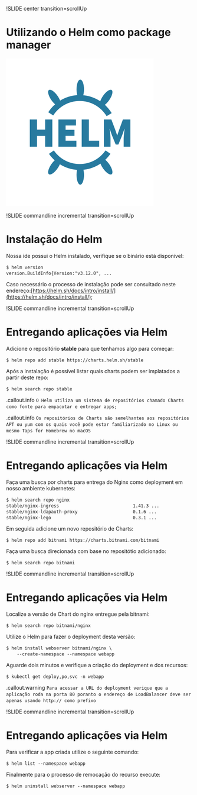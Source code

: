 !SLIDE center transition=scrollUp

# Utilizando o Helm como package manager

![argocd](images/helm.png)

!SLIDE commandline incremental transition=scrollUp

# Instalação do Helm

Nossa ide possui o Helm instalado, verifique se o binário está disponível:

	$ helm version
    version.BuildInfo{Version:"v3.12.0", ...

Caso necessário o processo de instalação pode ser consultado neste endereço:[https://helm.sh/docs/intro/install/](https://helm.sh/docs/intro/install/);

!SLIDE commandline incremental transition=scrollUp

# Entregando aplicações via Helm

Adicione o repositório **stable** para que tenhamos algo para começar:

	$ helm repo add stable https://charts.helm.sh/stable

Após a instalação é possível listar quais charts podem ser implatados a partir deste repo:

    $ helm search repo stable

.callout.info `O Helm utiliza um sistema de repositórios chamado Charts como fonte para empacotar e entregar apps;`

.callout.info `Os repositórios de Charts são semelhantes aos repositórios APT ou yum com os quais você pode estar familiarizado no Linux ou mesmo Taps for Homebrew no macOS`

!SLIDE commandline incremental transition=scrollUp

# Entregando aplicações via Helm

Faça uma busca por charts para entrega do Nginx como deployment em nosso ambiente kubernetes:

	$ helm search repo nginx
    stable/nginx-ingress                            1.41.3 ...
    stable/nginx-ldapauth-proxy                     0.1.6 ...
    stable/nginx-lego                               0.3.1 ...


Em seguida adicione um novo repositório de Charts:

    $ helm repo add bitnami https://charts.bitnami.com/bitnami

Faça uma busca direcionada com base no repositótio adicionado:

	$ helm search repo bitnami

!SLIDE commandline incremental transition=scrollUp

# Entregando aplicações via Helm

Localize a versão de Chart do nginx entregue pela bitnami:

    $ helm search repo bitnami/nginx

Utilize o Helm para fazer o deployment desta versão:

    $ helm install webserver bitnami/nginx \
        --create-namespace --namespace webapp

Aguarde dois minutos e verifique a criação do deployment e dos recursos:

    $ kubectl get deploy,po,svc -n webapp

.callout.warning `Para acessar a URL do deployment verique que a aplicação roda na porta 80 poranto o endereço de LoadBalancer deve ser apenas usando http:// como prefixo`

!SLIDE commandline incremental transition=scrollUp

# Entregando aplicações via Helm

Para verificar a app criada utilize o seguinte comando:

    $ helm list --namespace webapp

Finalmente para o processo de remocação do recurso execute:

    $ helm uninstall webserver --namespace webapp